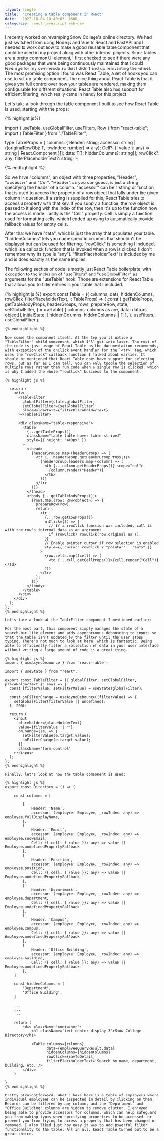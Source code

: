 ```yaml
---
layout: single
title:  "Creating a table component in React"
date:   2022-10-04 18:40:03 -0600
categories: react javascript web-dev
---
```

I recently worked on revamping Snow College's online directory. We had just switched from using Node.js and Vue to React and FastAPI and I needed to work out how to make a good reusable table component that could be used in my project along with other interns' projects. Since tables are a pretty common UI element, I first checked to see if there were any good packages that were being continuously maintained that I could leverage for my own needs so that I didn't end up reinventing the wheel. The most promising option I found was React Table, a set of hooks you can use to set up table component. The nice thing about React Table is that it gives you full control over how your tables are rendered, making them configurable for different situations. React Table also has support for efficient filtering, which really came in handy for this project.


Let's take a look through the table component I built to see how React Table is used, starting with the props:

{% highlight js%}

import { useTable, useGlobalFilter, useFilters, Row } from "react-table";
import { TableFilter } from "./TableFilter";

type TableProps<T> = {
  columns: {
    Header: string;
    accessor: string | ((originalRowObj: T, rowIndex: number) => any);
    Cell?: ({ value }: any) => string | React.Component
  }[];
  data: T[];
  hiddenColumns?: string[];
  rowClick?: any;
  filterPlaceholderText?: string;
};

{% endhighlight %}


So we have "columns", an object with three properties, "Header", "accessor" and "Cell". "Header", as you can guess, is just a string specifying the header of a column. "accessor" can be a string or function that is used to access the property of a row object that falls under the given column in question. If a string is supplied for this, React Table tries to access a property with that key. If you supply a function, the row object is passed to it along with the index of the row, then it's up to the function how the access is made. Lastly is the "Cell" property. Cell is simply a function used for formatting cells, which I ended up using to automatically provide fallback values for empty cells.

After that we have "data", which is just the array that populates your table. "hiddenColumns" lets you name specific columns that shouldn't be displayed but can be used for filtering. "rowClick" is something I included, which is a callback function that is invoked when a row is clicked (I don't remember why its type is "any"). "filterPlaceholderText" is included by me and is does exactly as the name implies.

The following section of code is mostly just React Table boilerplate, with exception to the inclusion of "useFilters" and "useGlobalFilter" as arguments for the "useTable" hook. Those are extensions for React Table that allows you to filter entries in your table that I included.

{% highlight js %}
export const Table = <T extends unknown>({
  columns,
  data,
  hiddenColumns,
  rowClick,
  filterPlaceholderText,
}: TableProps<T>) => {
  const {
    getTableProps,
    getTableBodyProps,
    headerGroups,
    rows,
    prepareRow,
    state,
    setGlobalFilter,
  } = useTable(
    {
      columns: columns as any,
      data: data as object[],
      initialState: { hiddenColumns: hiddenColumns || [] },
    },
    useFilters,
    useGlobalFilter
  );
```
{% endhighlight %}

Now comes the component itself. At the top you'll notice a "TableFilter" child component, which I'll get into later. The rest of the code is just usage of React Table as the documentation recommends, with exception of the onClick event handler for the `<tr>` tag, which uses the "rowClick" callback function I talked about earlier. It should be mentioned that React Table does have support for selecting rows, but as far as I can tell, you can only toggle the selection of multiple rows rather than run code when a single row is clicked, which is why I added the whole "rowClick" business to the component. 

{% highlight js %}

  return (
    <div>
      <TableFilter
        globalFilter={state.globalFilter}
        setGlobalFilter={setGlobalFilter}
        placeHolderText={filterPlaceholderText}
      ></TableFilter>

      <div className="table-responsive">
        <table
          {...getTableProps()}
          className="table table-hover table-striped"
          style={{ height: "400px" }}
        >
          <thead>
            {headerGroups.map((headerGroup) => (
              <tr {...headerGroup.getHeaderGroupProps()}>
                {headerGroup.headers.map((column) => (
                  <th {...column.getHeaderProps()} scope="col">
                    {column.render("Header")}
                  </th>
                ))}
              </tr>
            ))}
          </thead>
          <tbody {...getTableBodyProps()}>
            {rows.map((row: Row<object>) => {
              prepareRow(row);
              return (
                <tr
                  {...row.getRowProps()}
                  onClick={() => {
                    // If a rowClick function was included, call it with the row's internal data as an argrument
                    if (rowClick) rowClick(row.original as T);
                  }}
                  // Enable pointer cursor if row selection is enabled
                  style={{ cursor: rowClick ? "pointer" : "auto" }}
                >
                  {row.cells.map((cell) => (
                    <td {...cell.getCellProps()}>{cell.render("Cell")}</td>
                  ))}
                </tr>
              );
            })}
          </tbody>
        </table>
      </div>
    </div>
  );
};
{% endhighlight %}

Let's take a look at the TableFilter component I mentioned earlier:

For the most part, this component simply manages the state of a search-bar-like element and adds asynchronous debouncing to inputs so that the table isn't updated by the filter until the user stops typing. There's not much to look at here, which is fantastic. Being able to efficiently filter a collection of data in your user interface without writing a large amount of code is a great thing.

{% highlight js %}
import { useAsyncDebounce } from "react-table";

import { useState } from "react";

export const TableFilter = ({ globalFilter, setGlobalFilter, placeHolderText }: any) => {
  const [filterValue, setFilterValue] = useState(globalFilter);

  const onFilterChange = useAsyncDebounce((filterValue) => {
    setGlobalFilter(filterValue || undefined);
  }, 200);

  return (
    <input
      placeholder={placeHolderText}
      value={filterValue || ""}
      onChange={(e) => {
        setFilterValue(e.target.value);
        onFilterChange(e.target.value);
      }}
      className="form-control"
    ></input>
  );
};
{% endhighlight %}

Finally, let's look at how the table component is used:

{% highlight js %}
export const Directory = () => {

    const columns = [

        {
            Header: 'Name',
            accessor: (employee: Employee, _rowIndex: any) => employee.fullDisplayName,
        },
        {
            Header: 'Email',
            accessor: (employee: Employee, _rowIndex: any) => employee.snowEmail,
            Cell: ({ cell: { value }}: any) => value || Employee.undefinedPropertyFallback
        },
        {
            Header: 'Position',
            accessor: (employee: Employee, _rowIndex: any) => employee.position,
            Cell: ({ cell: { value }}: any) => value || Employee.undefinedPropertyFallback
        },
        {
            Header: 'Department',
            accessor: (employee: Employee, _rowIndex: any) => employee.department,
            Cell: ({ cell: { value }}: any) => value || Employee.undefinedPropertyFallback
        },
        {
            Header: 'Campus',
            accessor: (employee: Employee, _rowIndex: any) => employee.campus,
            Cell: ({ cell: { value }}: any) => value || Employee.undefinedPropertyFallback
        },
        {
            Header: 'Office Building',
            accessor: (employee: Employee, _rowIndex: any) => employee.building,
            Cell: ({ cell: { value }}: any) => value || Employee.undefinedPropertyFallback
        },
    ]

    const hiddenColumns = [
        'Department',
        'Office Building',
    ]

    ...
    ...
    ...

    return (
        <div className='container'>
            <h1 className='text-center display-3'>Snow College Directory</h1>

            <Table columns={columns}
                   data={employeeQueryResult.data} 
                   hiddenColumns={hiddenColumns}
                   rowClick={navToDetail}
                   filterPlaceholderText='Search by name, department, building, etc.'/>
        </div>
    )

}
{% endhighlight %}

Pretty straightforward. What I have here is a table of employees where individual employees can be inspected in detail by clicking on them. Records can be filtered by any column, and the "Department" and "Office Building" columns are hidden to remove clutter. I enjoyed being able to provide accessors for columns, which can help safeguard you from making typos when specifying properties to be accessed, or prevent you from trying to access a property that has been changed or removed. I also liked just how easy it was to add powerful filter functionality to the table. All in all, React Table turned out to be a great choice.

